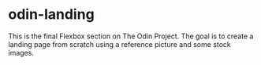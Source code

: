 # odin-landing
This is the final Flexbox section on The Odin Project. The goal is to create a landing page from scratch using a reference picture and some stock images.